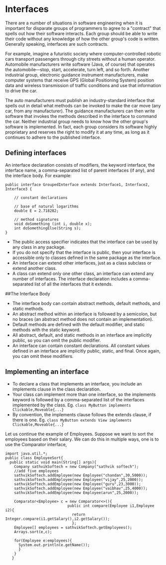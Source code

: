 # Interfaces
There are a number of situations in software engineering when it is important for disparate groups of programmers to agree to a "contract" that spells out how their software interacts. Each group should be able to write their code without any knowledge of how the other group's code is written. Generally speaking, interfaces are such contracts.

For example, imagine a futuristic society where computer-controlled robotic cars transport passengers through city streets without a human operator. Automobile manufacturers write software (Java, of course) that operates the automobile—stop, start, accelerate, turn left, and so forth. Another industrial group, electronic guidance instrument manufacturers, make computer systems that receive GPS (Global Positioning System) position data and wireless transmission of traffic conditions and use that information to drive the car.

The auto manufacturers must publish an industry-standard interface that spells out in detail what methods can be invoked to make the car move (any car, from any manufacturer). The guidance manufacturers can then write software that invokes the methods described in the interface to command the car. Neither industrial group needs to know how the other group's software is implemented. In fact, each group considers its software highly proprietary and reserves the right to modify it at any time, as long as it continues to adhere to the published interface.

## Defining interfaces
An interface declaration consists of modifiers, the keyword interface, the interface name, a comma-separated list of parent interfaces (if any), and the interface body. For example:
```
public interface GroupedInterface extends Interface1, Interface2, Interface3 {

    // constant declarations
    
    // base of natural logarithms
    double E = 2.718282;
 
    // method signatures
    void doSomething (int i, double x);
    int doSomethingElse(String s);
}
```

* The public access specifier indicates that the interface can be used by any class in any package. 
* If you do not specify that the interface is public, then your interface is accessible only to classes defined in the same package as the interface.
* An interface can extend other interfaces, just as a class subclass or extend another class.
* A class can extend only one other class, an interface can extend any number of interfaces. The interface declaration includes a comma-separated list of all the interfaces that it extends.

##The Interface Body

* The interface body can contain abstract methods, default methods, and static methods. 
* An abstract method within an interface is followed by a semicolon, but no braces (an abstract method does not contain an implementation). 
* Default methods are defined with the default modifier, and static methods with the static keyword. 
* All abstract, default, and static methods in an interface are implicitly public, so you can omit the public modifier.
* An interface can contain constant declarations. All constant values defined in an interface are implicitly public, static, and final. Once again, you can omit these modifiers.

## Implementing an interface
* To declare a class that implements an interface, you include an implements clause in the class declaration. 
* Your class can implement more than one interface, so the implements keyword is followed by a comma-separated list of the interfaces implemented by the class. Eg. ```class MyButton implements Clickable,Moveable{...}```
* By convention, the implements clause follows the extends clause, if there is one. Eg. ```class MyButton extends View implements Clickable,Moveable{...}```

Let us continue the example of Employees. Suppose we want to sort the employees based on their salary. We can do this in multiple ways, one is to use the Comparator interface,
```
import java.util.*;
public class EmployeeSort{
  public static void main(String[] args){
    Company sathvikSoftech = new Company("sathvik softech");
    //add five employees
    sathvikSoftech.addEmployee(new Employee("chandan",30,5000));
    sathvikSoftech.addEmployee(new Employee("vijay",25,2000));
    sathvikSoftech.addEmployee(new Employee("guru",23,3000));
    sathvikSoftech.addEmployee(new Employee("vaibhav",25,4000));
    sathvikSoftech.addEmployee(new Employee(arun",25,2000));
    
    Comparator<Employee> c = new Comparator<>(){
                            public int compare(Employee i1,Employee i2){
                              return Integer.compare(i1.getSalary(),i2.getSalary());
                              };
    Employee[] employees = sathvikSoftech.getEmployees();
    Arrays.sort(e,c);
    
    for(Employee e:employees){
      System.out.println(e.getName());
      }
    }
   }
  ```
  
  
  
  
    
  